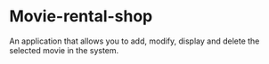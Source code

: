 # Movie-rental-shop
An application that allows you to add, modify, display and delete the selected movie in the system. 
